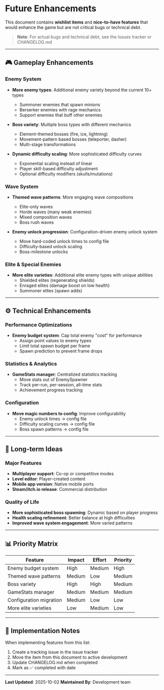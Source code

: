 # Future Enhancements

This document contains **wishlist items** and **nice-to-have features** that would enhance the game but are not critical bugs or technical debt.

> **Note**: For actual bugs and technical debt, see the Issues tracker or CHANGELOG.md

---

## 🎮 Gameplay Enhancements

### Enemy System
- **More enemy types**: Additional enemy variety beyond the current 10+ types
  - Summoner enemies that spawn minions
  - Berserker enemies with rage mechanics
  - Support enemies that buff other enemies

- **Boss variety**: Multiple boss types with different mechanics
  - Element-themed bosses (fire, ice, lightning)
  - Movement-pattern based bosses (teleporter, dasher)
  - Multi-stage transformations

- **Dynamic difficulty scaling**: More sophisticated difficulty curves
  - Exponential scaling instead of linear
  - Player skill-based difficulty adjustment
  - Optional difficulty modifiers (skulls/mutations)

### Wave System
- **Themed wave patterns**: More engaging wave compositions
  - Elite-only waves
  - Horde waves (many weak enemies)
  - Mixed composition waves
  - Boss rush waves

- **Enemy unlock progression**: Configuration-driven enemy unlock system
  - Move hard-coded unlock times to config file
  - Difficulty-based unlock scaling
  - Boss-milestone unlocks

### Elite & Special Enemies
- **More elite varieties**: Additional elite enemy types with unique abilities
  - Shielded elites (regenerating shields)
  - Enraged elites (damage boost on low health)
  - Summoner elites (spawn adds)

---

## ⚙️ Technical Enhancements

### Performance Optimizations
- **Enemy budget system**: Cap total enemy "cost" for performance
  - Assign point values to enemy types
  - Limit total spawn budget per frame
  - Spawn prediction to prevent frame drops

### Statistics & Analytics
- **GameStats manager**: Centralized statistics tracking
  - Move stats out of EnemySpawner
  - Track per-run, per-session, all-time stats
  - Achievement progress tracking

### Configuration
- **Move magic numbers to config**: Improve configurability
  - Enemy unlock times → config file
  - Difficulty scaling curves → config file
  - Boss spawn patterns → config file

---

## 🚀 Long-term Ideas

### Major Features
- **Multiplayer support**: Co-op or competitive modes
- **Level editor**: Player-created content
- **Mobile app version**: Native mobile ports
- **Steam/itch.io release**: Commercial distribution

### Quality of Life
- **More sophisticated boss spawning**: Dynamic based on player progress
- **Health scaling refinement**: Better balance at high difficulties
- **Improved wave system engagement**: More varied patterns

---

## 📊 Priority Matrix

| Feature | Impact | Effort | Priority |
|---------|--------|--------|----------|
| Enemy budget system | High | Medium | High |
| Themed wave patterns | Medium | Low | Medium |
| Boss variety | High | High | Medium |
| GameStats manager | Medium | Medium | Medium |
| Configuration migration | Medium | Low | Low |
| More elite varieties | Low | Medium | Low |

---

## 🔄 Implementation Notes

When implementing features from this list:
1. Create a tracking issue in the issue tracker
2. Move the item from this document to active development
3. Update CHANGELOG.md when completed
4. Mark as ✅ completed with date

---

**Last Updated**: 2025-10-02
**Maintained By**: Development team
